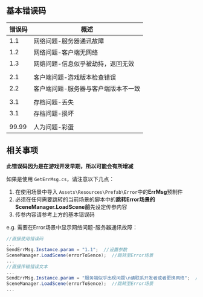 ## 基本错误码

| 错误码 | 概述                                |
| ------ | ----------------------------------- |
| 1.1    | 网络问题-服务器通讯故障             |
| 1.2    | 网络问题-客户端无网络               |
| 1.3    | 网络问题-信息似乎被劫持，返回无效   |
|        |                                     |
| 2.1    | 客户端问题-游戏版本检查错误         |
| 2.2    | 客户端问题-服务器与客户端版本不一致 |
|        |                                     |
| 3.1    | 存档问题-丢失   |
| 3.1    | 存档问题-损坏   |
|        |                                     |
|99.99   |人为问题-彩蛋                       |

## 相关事项

**此错误码因为是在游戏开发早期，所以可能会有所增减**

如果是使用 `GetErrMsg.cs`，请注意以下几点：

1. 在使用场景中导入 `Assets\Resources\Prefab\Error`中的**ErrMsg**预制件
2. 必须在任何需要跳转的当前场景的脚本中的**跳转Error场景的SceneManager.LoadScene前**先设定传参内容
3. 传参内容请参考上方的基本错误码

e.g. 需要在Error场景中显示网络问题-服务器通讯故障：

```csharp
//直接使用错误码
...
SendErrMsg.Instance.param = "1.1";  //设置参数
SceneManager.LoadScene(errorToSence);  //跳转至Error场景
...
//直接传输错误文本
...
SendErrMsg.Instance.param = "服务端似乎出现问题\n请联系开发者或者更换网络";  //设置参数
SceneManager.LoadScene(errorToSence);  //跳转至Error场景
...
```
